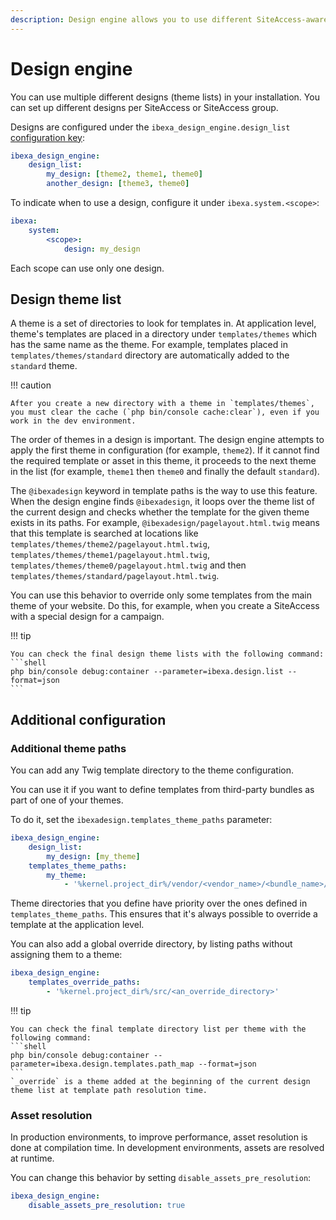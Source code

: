 ```yaml
---
description: Design engine allows you to use different SiteAccess-aware themes in your site.
---
```


# Design engine

You can use multiple different designs (theme lists) in your installation.
You can set up different designs per SiteAccess or SiteAccess group.

Designs are configured under the `ibexa_design_engine.design_list` [configuration key](configuration.md#configuration-files):

``` yaml
ibexa_design_engine:
    design_list:
        my_design: [theme2, theme1, theme0]
        another_design: [theme3, theme0]
```

To indicate when to use a design, configure it under `ibexa.system.<scope>`:

``` yaml
ibexa:
    system:
        <scope>:
            design: my_design
```

Each scope can use only one design.

## Design theme list

A theme is a set of directories to look for templates in. At application level, theme's templates are placed in a directory under `templates/themes` which has the same name as the theme.
For example, templates placed in `templates/themes/standard` directory are automatically added to the `standard` theme.

!!! caution

    After you create a new directory with a theme in `templates/themes`,
    you must clear the cache (`php bin/console cache:clear`), even if you work in the dev environment.

The order of themes in a design is important.
The design engine attempts to apply the first theme in configuration (for example, `theme2`).
If it cannot find the required template or asset in this theme, it proceeds to the next theme in the list (for example, `theme1` then `theme0` and finally the default `standard`).

The `@ibexadesign` keyword in template paths is the way to use this feature.
When the design engine finds `@ibexadesign`, it loops over the theme list of the current design and checks whether the template for the given theme exists in its paths.
For example, `@ibexadesign/pagelayout.html.twig` means that this template is searched at locations like `templates/themes/theme2/pagelayout.html.twig`, `templates/themes/theme1/pagelayout.html.twig`, `templates/themes/theme0/pagelayout.html.twig` and then `templates/themes/standard/pagelayout.html.twig`.

You can use this behavior to override only some templates from the main theme of your website.
Do this, for example, when you create a SiteAccess with a special design for a campaign.

!!! tip

    You can check the final design theme lists with the following command:
    ```shell
    php bin/console debug:container --parameter=ibexa.design.list --format=json
    ```

## Additional configuration

### Additional theme paths

You can add any Twig template directory to the theme configuration.

You can use it if you want to define templates from third-party bundles as part of one of your themes.

To do it, set the `ibexadesign.templates_theme_paths` parameter:

``` yaml
ibexa_design_engine:
    design_list:
        my_design: [my_theme]
    templates_theme_paths:
        my_theme:
            - '%kernel.project_dir%/vendor/<vendor_name>/<bundle_name>/Resources/views'
```

Theme directories that you define have priority over the ones defined in `templates_theme_paths`.
This ensures that it's always possible to override a template at the application level.

You can also add a global override directory, by listing paths without assigning them to a theme:

``` yaml
ibexa_design_engine:
    templates_override_paths:
        - '%kernel.project_dir%/src/<an_override_directory>'
```

!!! tip

    You can check the final template directory list per theme with the following command:
    ```shell
    php bin/console debug:container --parameter=ibexa.design.templates.path_map --format=json
    ```
    `_override` is a theme added at the beginning of the current design theme list at template path resolution time.

### Asset resolution

In production environments, to improve performance, asset resolution is done at compilation time.
In development environments, assets are resolved at runtime.

You can change this behavior by setting `disable_assets_pre_resolution`:

``` yaml
ibexa_design_engine:
    disable_assets_pre_resolution: true
```
